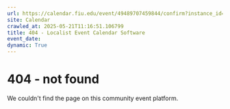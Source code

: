 ```yaml
---
url: https://calendar.fiu.edu/event/49489707459844/confirm?instance_id=49489707487506&return=https%3A%2F%2Fcalendar.fiu.edu%2Fcalendar%3Fevent_types%255B%255D%3D36918157286658
site: Calendar
crawled_at: 2025-05-21T11:16:51.106799
title: 404 - Localist Event Calendar Software
event_date: 
dynamic: True
---
```


# 404 - not found
We couldn't find the page on this community event platform.
